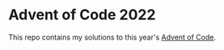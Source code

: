 # Advent of Code 2022

This repo contains my solutions to this year's [Advent of Code](https://adventofcode.com).
